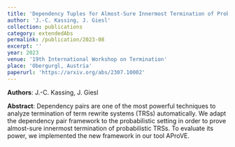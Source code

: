 ```yaml
---
title: 'Dependency Tuples for Almost-Sure Innermost Termination of Probabilistic Term Rewriting (Short WST Version)'
author: 'J.-C. Kassing, J. Giesl'
collection: publications
category: extendedAbs
permalink: /publication/2023-08
excerpt: ''
year: 2023
venue: '19th International Workshop on Termination'
place: 'Obergurgl, Austria'
paperurl: 'https://arxiv.org/abs/2307.10002'
---
```


**Authors**: J.-C. Kassing, J. Giesl

**Abstract**:
Dependency pairs are one of the most powerful techniques to analyze termination of term rewrite systems (TRSs) automatically. We adapt the dependency pair framework to the probabilistic setting in order to prove almost-sure innermost termination of probabilistic TRSs. To evaluate its power, we implemented the new framework in our tool AProVE.